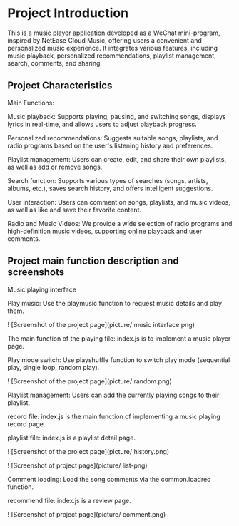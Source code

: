 # Project Introduction
This is a music player application developed as a WeChat mini-program, inspired by NetEase Cloud Music, offering users a convenient and personalized music experience. It integrates various features, including music playback, personalized recommendations, playlist management, search, comments, and sharing.

## Project Characteristics
Main Functions:

Music playback: Supports playing, pausing, and switching songs, displays lyrics in real-time, and allows users to adjust playback progress.

Personalized recommendations: Suggests suitable songs, playlists, and radio programs based on the user's listening history and preferences.

Playlist management: Users can create, edit, and share their own playlists, as well as add or remove songs.

Search function: Supports various types of searches (songs, artists, albums, etc.), saves search history, and offers intelligent suggestions.

User interaction: Users can comment on songs, playlists, and music videos, as well as like and save their favorite content.

Radio and Music Videos: We provide a wide selection of radio programs and high-definition music videos, supporting online playback and user comments.
<!--by 梁旭东 -->

## Project main function description and screenshots
Music playing interface

Play music: Use the playmusic function to request music details and play them.

! [Screenshot of the project page](picture/ music interface.png)

The main function of the playing file: index.js is to implement a music player page.

Play mode switch: Use playshuffle function to switch play mode (sequential play, single loop, random play).

! [Screenshot of the project page](picture/ random.png)

Playlist management: Users can add the currently playing songs to their playlist.

record file: index.js is the main function of implementing a music playing record page.

playlist file: index.js is a playlist detail page.

! [Screenshot of the project page](picture/ history.png)

! [Screenshot of project page](picture/ list-png)

Comment loading: Load the song comments via the common.loadrec function.

recommend file: index.js is a review page.

! [Screenshot of project page](picture/ comment.png)





